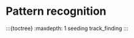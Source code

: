 <!--
SPDX-PackageName: "ACTS"
SPDX-FileCopyrightText: 2016 CERN
SPDX-License-Identifier: MPL-2.0
-->

# Pattern recognition

:::{toctree}
:maxdepth: 1
seeding
track_finding
:::
